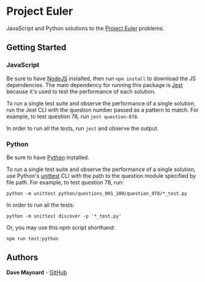 # Project Euler

JavaScript and Python solutions to the [Project Euler](https://projecteuler.net) problems.

## Getting Started

### JavaScript

Be sure to have [NodeJS](https://nodejs.org/) installed, then run `npm install` to download the JS dependencies. The main dependency for running this package is [Jest](https://jestjs.io/) because it's used to test the performance of each solution.

To run a single test suite and observe the performance of a single solution, run the Jest CLI with the question number passed as a pattern to match. For example, to test question 78, run `jest question-078`.

In order to run all the tests, run `jest` and observe the output.

### Python

Be sure to have [Python](https://www.python.org/) installed.

To run a single test suite and observe the performance of a single solution, use Python's [unittest](https://docs.python.org/3/library/unittest.html) CLI with the path to the question module specified by file path. For example, to test question 78, run:

```
python -m unittest python/questions_001_100/question_078/*_test.py
```

In order to run all the tests:

```
python -m unittest discover -p '*_test.py'
```

Or, you may use this npm script shorthand:

```
npm run test:python
```

## Authors

**Dave Maynard** - [GitHub](https://github.com/dmaynard24)
